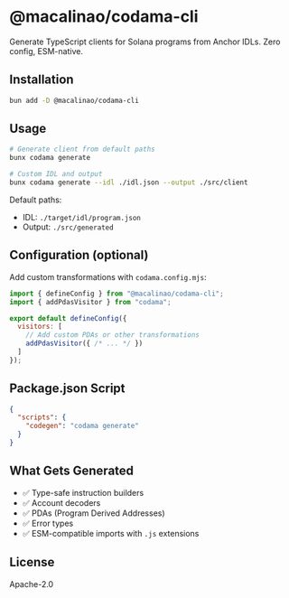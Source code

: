 # @macalinao/codama-cli

Generate TypeScript clients for Solana programs from Anchor IDLs. Zero config, ESM-native.

## Installation

```bash
bun add -D @macalinao/codama-cli
```

## Usage

```bash
# Generate client from default paths
bunx codama generate

# Custom IDL and output
bunx codama generate --idl ./idl.json --output ./src/client
```

Default paths:
- IDL: `./target/idl/program.json`
- Output: `./src/generated`

## Configuration (optional)

Add custom transformations with `codama.config.mjs`:

```javascript
import { defineConfig } from "@macalinao/codama-cli";
import { addPdasVisitor } from "codama";

export default defineConfig({
  visitors: [
    // Add custom PDAs or other transformations
    addPdasVisitor({ /* ... */ })
  ]
});
```

## Package.json Script

```json
{
  "scripts": {
    "codegen": "codama generate"
  }
}
```

## What Gets Generated

- ✅ Type-safe instruction builders
- ✅ Account decoders
- ✅ PDAs (Program Derived Addresses)
- ✅ Error types
- ✅ ESM-compatible imports with `.js` extensions

## License

Apache-2.0